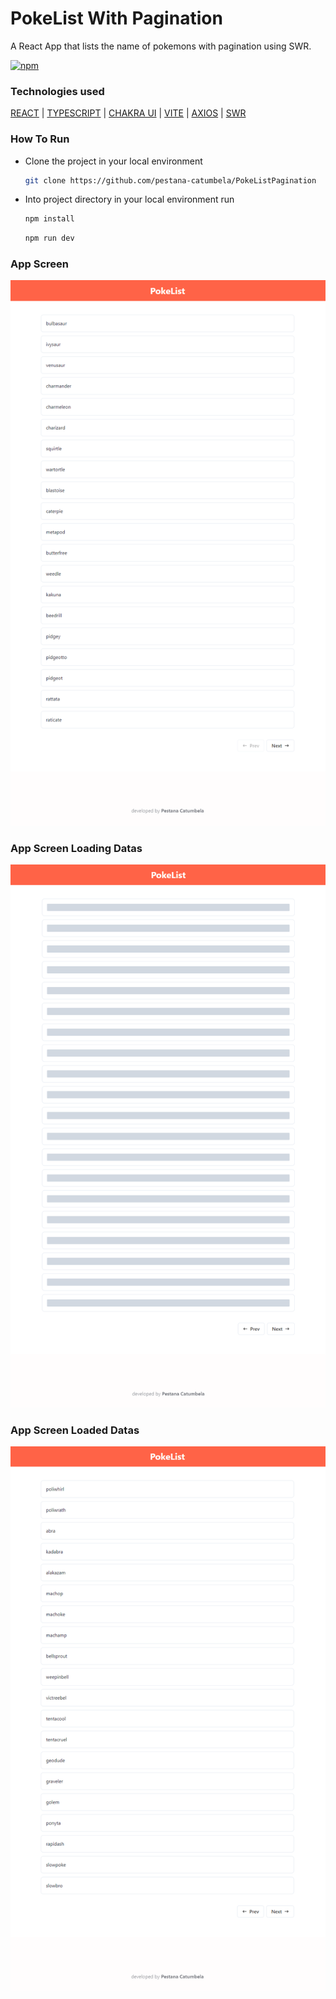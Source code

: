 # PokeList With Pagination

A React App that lists the name of pokemons with pagination using SWR.

[![npm](https://img.shields.io/npm/l/react)](https://github.com/pestana-catumbela/PokeListPagination/blob/main/LICENSE)

### Technologies used
[REACT](https://react.dev/) | [TYPESCRIPT](https://www.typescriptlang.org/) | [CHAKRA UI](https://chakra-ui.com/) | [VITE](https://vitejs.dev/) | [AXIOS](https://axios-http.com/) | [SWR](https://swr.vercel.app/)

### How To Run
- Clone the project in your local environment
  ```bash
  git clone https://github.com/pestana-catumbela/PokeListPagination
  ```
- Into project directory in your local environment run
  ```bash
  npm install
  ```
  ```bash
  npm run dev
  ```

### App Screen
![App Screen](https://github.com/pestana-catumbela/PokeListPagination/blob/main/src/assets/img/Screenshot%202024-04-01%20164236.png)

### App Screen Loading Datas
![App Screen Loading Datas](https://github.com/pestana-catumbela/PokeListPagination/blob/main/src/assets/img/Screenshot%202024-04-01%20164304.png)

### App Screen Loaded Datas
![App Screen Datas Loaded](https://github.com/pestana-catumbela/PokeListPagination/blob/main/src/assets/img/Screenshot%202024-04-01%20164314.png)
